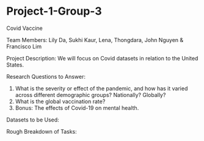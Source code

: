 # Project-1-Group-3
Covid Vaccine

Team Members: Lily Da, Sukhi Kaur, Lena, Thongdara, John Nguyen & Francisco Lim

Project Description: We will focus on Covid datasets in relation to the United States. 

Research Questions to Answer: 
1. What is the severity or effect of the pandemic, and how has it varied across different demographic groups? Nationally? Globally?
2. What is the global vaccination rate?
3. Bonus: The effects of Covid-19 on mental health.


Datasets to be Used:


Rough Breakdown of Tasks:
